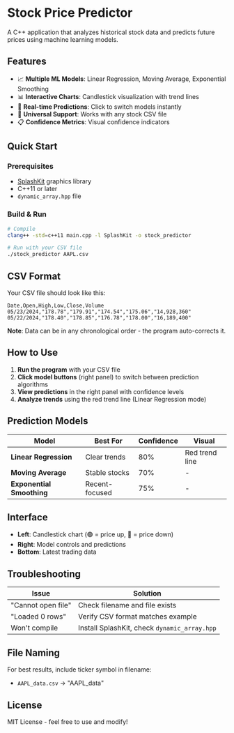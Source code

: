 # Stock Price Predictor

A C++ application that analyzes historical stock data and predicts future prices using machine learning models.

## Features

- 📈 **Multiple ML Models**: Linear Regression, Moving Average, Exponential Smoothing
- 📊 **Interactive Charts**: Candlestick visualization with trend lines
- 🎯 **Real-time Predictions**: Click to switch models instantly
- 🏢 **Universal Support**: Works with any stock CSV file
- 📋 **Confidence Metrics**: Visual confidence indicators

## Quick Start

### Prerequisites
- [SplashKit](https://splashkit.io) graphics library
- C++11 or later
- `dynamic_array.hpp` file

### Build & Run
```bash
# Compile
clang++ -std=c++11 main.cpp -l SplashKit -o stock_predictor

# Run with your CSV file
./stock_predictor AAPL.csv

```

## CSV Format

Your CSV file should look like this:
```csv
Date,Open,High,Low,Close,Volume
05/23/2024,"178.78","179.91","174.54","175.06","14,928,360"
05/22/2024,"178.40","178.85","176.78","178.00","16,189,400"
```

**Note**: Data can be in any chronological order - the program auto-corrects it.

## How to Use

1. **Run the program** with your CSV file
2. **Click model buttons** (right panel) to switch between prediction algorithms
3. **View predictions** in the right panel with confidence levels
4. **Analyze trends** using the red trend line (Linear Regression mode)

## Prediction Models

| Model | Best For | Confidence | Visual |
|-------|----------|------------|--------|
| **Linear Regression** | Clear trends | 80% | Red trend line |
| **Moving Average** | Stable stocks | 70% | - |
| **Exponential Smoothing** | Recent-focused | 75% | - |

## Interface

- **Left**: Candlestick chart (🟢 = price up, 🔴 = price down)
- **Right**: Model controls and predictions
- **Bottom**: Latest trading data

## Troubleshooting

| Issue | Solution |
|-------|----------|
| "Cannot open file" | Check filename and file exists |
| "Loaded 0 rows" | Verify CSV format matches example |
| Won't compile | Install SplashKit, check `dynamic_array.hpp` |

## File Naming

For best results, include ticker symbol in filename:
- `AAPL_data.csv` → "AAPL_data"

## License

MIT License - feel free to use and modify!
